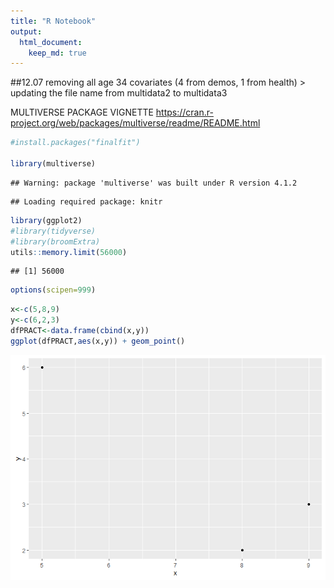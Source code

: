 ```yaml
---
title: "R Notebook"
output: 
  html_document:
    keep_md: true
---
```


##12.07 removing all age 34 covariates (4 from demos, 1 from health) > updating the file name from multidata2 to multidata3

MULTIVERSE PACKAGE VIGNETTE
https://cran.r-project.org/web/packages/multiverse/readme/README.html

```r
#install.packages("finalfit")

library(multiverse)
```

```
## Warning: package 'multiverse' was built under R version 4.1.2
```

```
## Loading required package: knitr
```

```r
library(ggplot2)
#library(tidyverse)
#library(broomExtra)
utils::memory.limit(56000)
```

```
## [1] 56000
```

```r
options(scipen=999)
```


```r
x<-c(5,8,9)
y<-c(6,2,3)
dfPRACT<-data.frame(cbind(x,y))
ggplot(dfPRACT,aes(x,y)) + geom_point()
```

![](testing-rmd-for-github_files/figure-html/unnamed-chunk-2-1.png)<!-- -->

